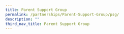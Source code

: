```yaml
---
title: Parent Support Group
permalink: /partnerships/Parent-Support-Group/psg/
description: ""
third_nav_title: Parent Support Group
---
```

